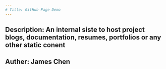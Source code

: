 ```yaml
---
# Title: GitHub Page Demo
---
```

Description: An internal siste to host project blogs, documentation, resumes, portfolios or any other static conent
---
Auther: James Chen
---

